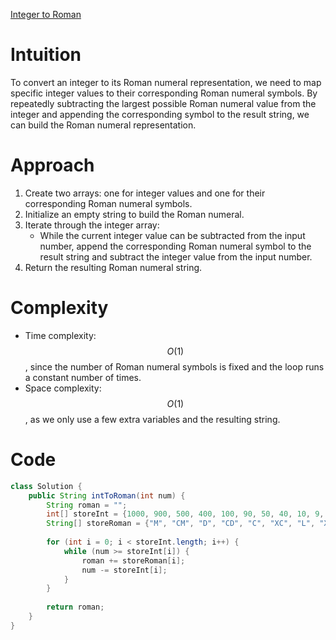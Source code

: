 [Integer to Roman](https://leetcode.com/problems/integer-to-roman/?envType=study-plan-v2&envId=top-interview-150)

# Intuition
To convert an integer to its Roman numeral representation, we need to map specific integer values to their corresponding Roman numeral symbols. By repeatedly subtracting the largest possible Roman numeral value from the integer and appending the corresponding symbol to the result string, we can build the Roman numeral representation.

# Approach
1. Create two arrays: one for integer values and one for their corresponding Roman numeral symbols.
2. Initialize an empty string to build the Roman numeral.
3. Iterate through the integer array:
   - While the current integer value can be subtracted from the input number, append the corresponding Roman numeral symbol to the result string and subtract the integer value from the input number.
4. Return the resulting Roman numeral string.

# Complexity
- Time complexity: $$O(1)$$, since the number of Roman numeral symbols is fixed and the loop runs a constant number of times.
- Space complexity: $$O(1)$$, as we only use a few extra variables and the resulting string.

# Code
```java
class Solution {
    public String intToRoman(int num) {
        String roman = "";
        int[] storeInt = {1000, 900, 500, 400, 100, 90, 50, 40, 10, 9, 5, 4, 1};
        String[] storeRoman = {"M", "CM", "D", "CD", "C", "XC", "L", "XL", "X", "IX", "V", "IV", "I"};
        
        for (int i = 0; i < storeInt.length; i++) {
            while (num >= storeInt[i]) {
                roman += storeRoman[i];
                num -= storeInt[i];
            }
        }
        
        return roman;
    }
}
```